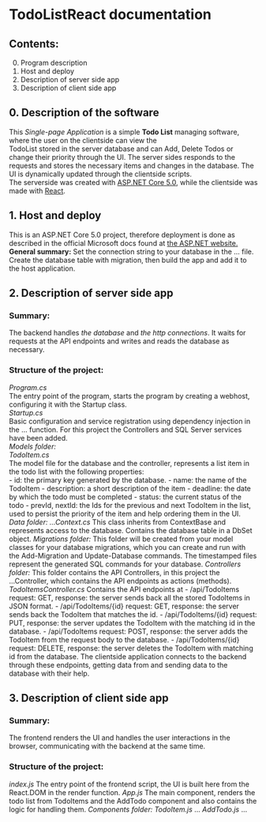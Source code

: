 # TodoListReact documentation
## Contents:
0. Program description
1. Host and deploy
2. Description of server side app
3. Description of client side app

## 0. Description of the software
  This _Single-page Application_ is a simple **Todo List** managing software, where the user on the clientside can view the  
  TodoList stored in the server database and can Add, Delete Todos or change their priority through the UI. The server sides responds to the  
  requests and stores the necessary items and changes in the database. The UI is dynamically updated through the clientside scripts.  
  The serverside was created with [ASP.NET Core 5.0](https://docs.microsoft.com/en-us/aspnet/core/?view=aspnetcore-5.0), while the clientside was made with [React](https://reactjs.org/).

## 1. Host and deploy
  This is an ASP.NET Core 5.0 project, therefore deployment is done as described in the official Microsoft docs found at [the ASP.NET website.](https://docs.microsoft.com/en-us/aspnet/core/host-and-deploy/?view=aspnetcore-5.0)  
  **General summary:**
  Set the connection string to your database in the ... file. Create the database table with migration, then build the app and add it to the host application.

## 2. Description of server side app
### Summary:
  The backend handles _the database_ and _the http connections_. It waits for requests at the API endpoints and writes and reads the database as necessary.
### Structure of the project:
  _Program.cs_  
  The entry point of the program, starts the program by creating a webhost, configuring it with the Startup class.  
  _Startup.cs_  
  Basic configuration and service registration using dependency injection in the ... function. For this project the Controllers and SQL Server services have been added.  
  _Models folder:_   
  _TodoItem.cs_  
    The model file for the database and the controller, represents a list item in the todo list with the following properties:  
    -  id: the primary key generated by the database.
    -  name: the name of the TodoItem
    -  description: a short description of the item
    -  deadline: the date by which the todo must be completed
    -  status: the current status of the todo
    -  prevId, nextId: the Ids for the previous and next TodoItem in the list, used to persist the priority of the item and help ordering them in the UI.
  _Data folder:_
	  _...Context.cs_
	  This class inherits from ContextBase and represents access to the database. Contains the database table in a DbSet object.
  _Migrations folder:_
	  This folder will be created from your model classes for your database migrations, which you can create and run with the Add-Migration and Update-Database commands.
	  The timestamped files represent the generated SQL commands for your database.
  _Controllers folder:_
	  This folder contains the API Controllers, in this project the ...Controller, which contains the API endpoints as actions (methods).
	  _TodoItemsController.cs_
	  Contains the API endpoints at
		  -  /api/TodoItems
			  request: GET, response: the server sends back all the stored TodoItems in JSON format.
		  -  /api/TodoItems/{id}
			request: GET, response: the server sends back the TodoItem that matches the id.
		-  /api/TodoItems/{id}
			request: PUT, response: the server updates the TodoItem with the matching id in the database.
		-  /api/TodoItems
			request: POST, response: the server adds the TodoItem from the request body to the database.
		-  /api/TodoItems/{id}
			request: DELETE, response: the server deletes the TodoItem with matching id from the database.
	The clientside application connects to the backend through these endpoints, getting data from and sending data to the database with their help. 

## 3. Description of client side app
### Summary:
  The frontend renders the UI and handles the user interactions in the browser, communicating with the backend at the same time.
### Structure of the project:
  _index.js_
  The entry point of the frontend script, the UI is built here from the React.DOM in the render function.
  _App.js_
  The main component, renders the todo list from TodoItems and the AddTodo component and also contains the logic for handling them.
  _Components folder:_
	  _TodoItem.js_
	...
	  _AddTodo.js_
	...




